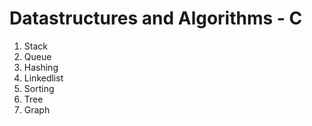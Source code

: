 # Datastructures and Algorithms - C

1. Stack
2. Queue
3. Hashing
4. Linkedlist
5. Sorting
6. Tree
7. Graph